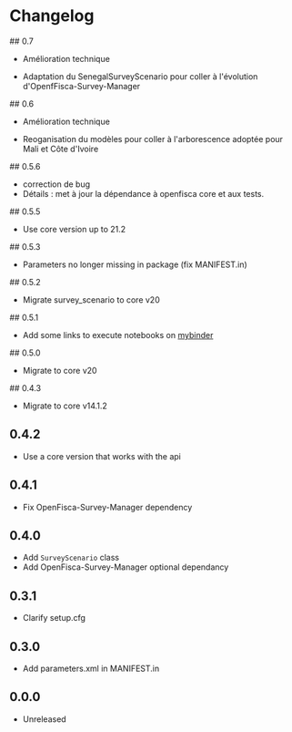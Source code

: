 # Changelog

## 0.7

* Amélioration technique
- Adaptation du SenegalSurveyScenario pour coller à l'évolution d'OpenfFisca-Survey-Manager

## 0.6

* Amélioration technique
- Reoganisation du modèles pour coller à l'arborescence adoptée pour Mali et Côte d'Ivoire

## 0.5.6

* correction de bug
* Détails : met à jour la dépendance à openfisca core et aux tests.

## 0.5.5

* Use core version up to 21.2

## 0.5.3

* Parameters no longer missing in package (fix MANIFEST.in)

## 0.5.2

* Migrate survey_scenario to core v20

## 0.5.1

* Add some links to execute notebooks on [mybinder](https://mybinder.org/)

## 0.5.0

* Migrate to core v20

## 0.4.3

* Migrate to core v14.1.2

## 0.4.2

* Use a core version that works with the api

## 0.4.1

* Fix OpenFisca-Survey-Manager dependency

## 0.4.0

* Add `SurveyScenario` class
* Add OpenFisca-Survey-Manager optional dependancy

## 0.3.1

* Clarify setup.cfg

## 0.3.0

* Add parameters.xml in MANIFEST.in

## 0.0.0

* Unreleased
